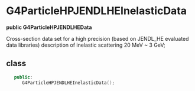 <!-- G4ParticleHPJENDLHEInelasticData.md --- 
;; 
;; Description: 
;; Author: Hongyi Wu(吴鸿毅)
;; Email: wuhongyi@qq.com 
;; Created: 五 8月 10 07:21:06 2018 (+0800)
;; Last-Updated: 五 8月 10 07:22:01 2018 (+0800)
;;           By: Hongyi Wu(吴鸿毅)
;;     Update #: 1
;; URL: http://wuhongyi.cn -->

# G4ParticleHPJENDLHEInelasticData

**public G4ParticleHPJENDLHEData**

Cross-section data set for a high precision (based on JENDL_HE evaluated data libraries) description of inelastic scattering 20 MeV ~ 3 GeV;

## class

```cpp
   public:
      G4ParticleHPJENDLHEInelasticData();
```

<!-- G4ParticleHPJENDLHEInelasticData.md ends here -->
